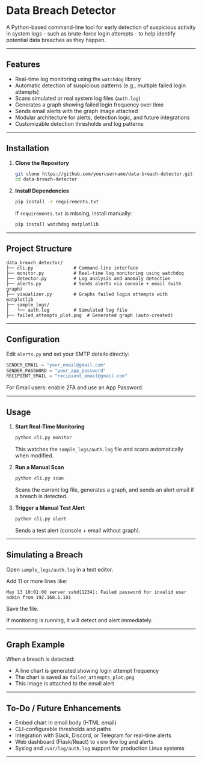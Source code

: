 # Data Breach Detector

A Python-based command-line tool for early detection of suspicious activity in system logs - such as brute-force login attempts - to help identify potential data breaches as they happen.

---

## Features

- Real-time log monitoring using the `watchdog` library  
- Automatic detection of suspicious patterns (e.g., multiple failed login attempts)  
- Scans simulated or real system log files (`auth.log`)  
- Generates a graph showing failed login frequency over time  
- Sends email alerts with the graph image attached  
- Modular architecture for alerts, detection logic, and future integrations  
- Customizable detection thresholds and log patterns  

---

## Installation

1. **Clone the Repository**

   ```bash
   git clone https://github.com/yourusername/data-breach-detector.git
   cd data-breach-detector
   ```

2. **Install Dependencies**

   ```bash
   pip install -r requirements.txt
   ```

   If `requirements.txt` is missing, install manually:

   ```bash
   pip install watchdog matplotlib
   ```

---

## Project Structure

```
data_breach_detector/
├── cli.py               # Command-line interface
├── monitor.py           # Real-time log monitoring using watchdog
├── detector.py          # Log analysis and anomaly detection
├── alerts.py            # Sends alerts via console + email (with graph)
├── visualizer.py        # Graphs failed login attempts with matplotlib
├── sample_logs/
│   └── auth.log         # Simulated log file
├── failed_attempts_plot.png  # Generated graph (auto-created)
```

---

## Configuration

Edit `alerts.py` and set your SMTP details directly:

```python
SENDER_EMAIL = "your_email@gmail.com"
SENDER_PASSWORD = "your_app_password"
RECIPIENT_EMAIL = "recipient_email@gmail.com"
```

For Gmail users: enable 2FA and use an App Password.

---

## Usage

1. **Start Real-Time Monitoring**

   ```bash
   python cli.py monitor
   ```

   This watches the `sample_logs/auth.log` file and scans automatically when modified.

2. **Run a Manual Scan**

   ```bash
   python cli.py scan
   ```

   Scans the current log file, generates a graph, and sends an alert email if a breach is detected.

3. **Trigger a Manual Test Alert**

   ```bash
   python cli.py alert
   ```

   Sends a test alert (console + email without graph).

---

## Simulating a Breach

Open `sample_logs/auth.log` in a text editor.

Add 11 or more lines like:

```
May 13 10:01:00 server sshd[1234]: Failed password for invalid user admin from 192.168.1.101
```

Save the file.

If monitoring is running, it will detect and alert immediately.

---

## Graph Example

When a breach is detected:

- A line chart is generated showing login attempt frequency  
- The chart is saved as `failed_attempts_plot.png`  
- This image is attached to the email alert  

---

## To-Do / Future Enhancements

- Embed chart in email body (HTML email)  
- CLI-configurable thresholds and paths  
- Integration with Slack, Discord, or Telegram for real-time alerts  
- Web dashboard (Flask/React) to view live log and alerts  
- Syslog and `/var/log/auth.log` support for production Linux systems  

---

